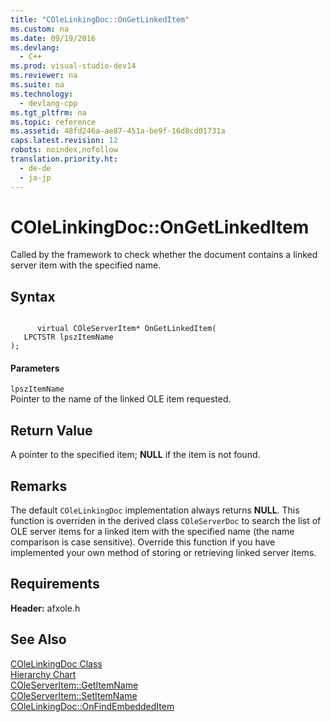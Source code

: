 ```yaml
---
title: "COleLinkingDoc::OnGetLinkedItem"
ms.custom: na
ms.date: 09/19/2016
ms.devlang: 
  - C++
ms.prod: visual-studio-dev14
ms.reviewer: na
ms.suite: na
ms.technology: 
  - devlang-cpp
ms.tgt_pltfrm: na
ms.topic: reference
ms.assetid: 48fd246a-ae87-451a-be9f-16d8cd01731a
caps.latest.revision: 12
robots: noindex,nofollow
translation.priority.ht: 
  - de-de
  - ja-jp
---
```

# COleLinkingDoc::OnGetLinkedItem
Called by the framework to check whether the document contains a linked server item with the specified name.  
  
## Syntax  
  
```  
  
      virtual COleServerItem* OnGetLinkedItem(  
   LPCTSTR lpszItemName   
);  
```  
  
#### Parameters  
 `lpszItemName`  
 Pointer to the name of the linked OLE item requested.  
  
## Return Value  
 A pointer to the specified item; **NULL** if the item is not found.  
  
## Remarks  
 The default `COleLinkingDoc` implementation always returns **NULL**. This function is overriden in the derived class `COleServerDoc` to search the list of OLE server items for a linked item with the specified name (the name comparison is case sensitive). Override this function if you have implemented your own method of storing or retrieving linked server items.  
  
## Requirements  
 **Header:** afxole.h  
  
## See Also  
 [COleLinkingDoc Class](../vs140/COleLinkingDoc-Class.md)   
 [Hierarchy Chart](../vs140/Hierarchy-Chart.md)   
 [COleServerItem::GetItemName](../vs140/COleServerItem--GetItemName.md)   
 [COleServerItem::SetItemName](../vs140/COleServerItem--SetItemName.md)   
 [COleLinkingDoc::OnFindEmbeddedItem](../vs140/COleLinkingDoc--OnFindEmbeddedItem.md)